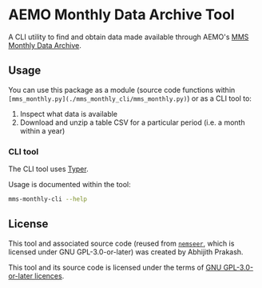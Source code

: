 # AEMO Monthly Data Archive Tool

A CLI utility to find and obtain data made available through AEMO's [MMS Monthly Data Archive](http://www.nemweb.com.au/Data_Archive/Wholesale_Electricity/MMSDM/").

## Usage

You can use this package as a module (source code functions within `[mms_monthly.py](./mms_monthly_cli/mms_monthly.py)`) or as a CLI tool to:

1. Inspect what data is available
2. Download and unzip a table CSV for a particular period (i.e. a month within a year)

### CLI tool

The CLI tool uses [Typer](https://typer.tiangolo.com/).

Usage is documented within the tool:
```bash
mms-monthly-cli --help
```
## License

This tool and associated source code (reused from [`nemseer`](https://github.com/UNSW-CEEM/NEMSEER), which is licensed under GNU GPL-3.0-or-later) was created by Abhijith Prakash.

This tool and its source code is licensed under the terms of [GNU GPL-3.0-or-later licences](./LICENSE).
